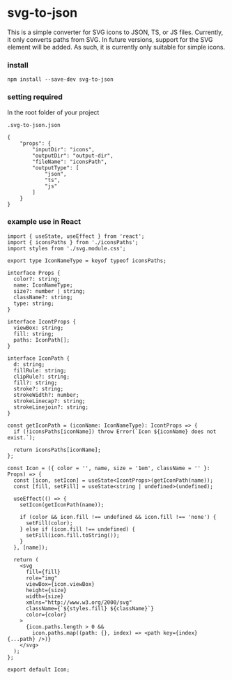 # svg-to-json
This is a simple converter for SVG icons to JSON, TS, or JS files. Currently, it only converts paths from SVG. In future versions, support for the SVG element will be added. As such, it is currently only suitable for simple icons.

### install
```npm install --save-dev svg-to-json```

### setting required

In the root folder of your project

`.svg-to-json.json`
```
{
    "props": {
        "inputDir": "icons",
        "outputDir": "output-dir",
        "fileName": "iconsPath",
        "outputType": [
            "json",
            "ts",
            "js"
        ]
    }
}
```

### example use in React

```
import { useState, useEffect } from 'react';
import { iconsPaths } from './iconsPaths';
import styles from './svg.module.css';

export type IconNameType = keyof typeof iconsPaths;

interface Props {
  color?: string;
  name: IconNameType;
  size?: number | string;
  className?: string;
  type: string;
}

interface IcontProps {
  viewBox: string;
  fill: string;
  paths: IconPath[];
}

interface IconPath {
  d: string;
  fillRule: string;
  clipRule?: string;
  fill?: string;
  stroke?: string;
  strokeWidth?: number;
  strokeLinecap?: string;
  strokeLinejoin?: string;
}

const getIconPath = (iconName: IconNameType): IcontProps => {
  if (!iconsPaths[iconName]) throw Error(`Icon ${iconName} does not exist.`);

  return iconsPaths[iconName];
};

const Icon = ({ color = '', name, size = '1em', className = '' }: Props) => {
  const [icon, setIcon] = useState<IcontProps>(getIconPath(name));
  const [fill, setFill] = useState<string | undefined>(undefined);

  useEffect(() => {
    setIcon(getIconPath(name));

    if (color && icon.fill !== undefined && icon.fill !== 'none') {
      setFill(color);
    } else if (icon.fill !== undefined) {
      setFill(icon.fill.toString());
    }
  }, [name]);

  return (
    <svg
      fill={fill}
      role="img"
      viewBox={icon.viewBox}
      height={size}
      width={size}
      xmlns="http://www.w3.org/2000/svg"
      className={`${styles.fill} ${className}`}
      color={color}
    >
      {icon.paths.length > 0 &&
        icon.paths.map((path: {}, index) => <path key={index} {...path} />)}
    </svg>
  );
};

export default Icon;
```